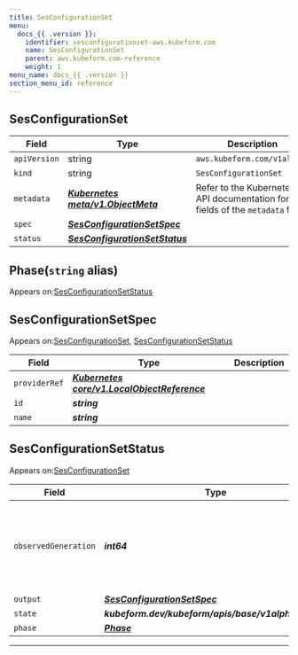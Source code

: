 ```yaml
---
title: SesConfigurationSet
menu:
  docs_{{ .version }}:
    identifier: sesconfigurationset-aws.kubeform.com
    name: SesConfigurationSet
    parent: aws.kubeform.com-reference
    weight: 1
menu_name: docs_{{ .version }}
section_menu_id: reference
---
```


## SesConfigurationSet
| Field | Type | Description |
| ------ | ----- | ----------- |
| `apiVersion` | string | `aws.kubeform.com/v1alpha1` |
|    `kind` | string | `SesConfigurationSet` |
| `metadata` | ***[Kubernetes meta/v1.ObjectMeta](https://v1-18.docs.kubernetes.io/docs/reference/generated/kubernetes-api/v1.18/#objectmeta-v1-meta)***|Refer to the Kubernetes API documentation for the fields of the `metadata` field.|
| `spec` | ***[SesConfigurationSetSpec](#sesconfigurationsetspec)***||
| `status` | ***[SesConfigurationSetStatus](#sesconfigurationsetstatus)***||
## Phase(`string` alias)

Appears on:[SesConfigurationSetStatus](#sesconfigurationsetstatus)

## SesConfigurationSetSpec

Appears on:[SesConfigurationSet](#sesconfigurationset), [SesConfigurationSetStatus](#sesconfigurationsetstatus)

| Field | Type | Description |
| ------ | ----- | ----------- |
| `providerRef` | ***[Kubernetes core/v1.LocalObjectReference](https://v1-18.docs.kubernetes.io/docs/reference/generated/kubernetes-api/v1.18/#localobjectreference-v1-core)***||
| `id` | ***string***||
| `name` | ***string***||
## SesConfigurationSetStatus

Appears on:[SesConfigurationSet](#sesconfigurationset)

| Field | Type | Description |
| ------ | ----- | ----------- |
| `observedGeneration` | ***int64***| ***(Optional)*** Resource generation, which is updated on mutation by the API Server.|
| `output` | ***[SesConfigurationSetSpec](#sesconfigurationsetspec)***| ***(Optional)*** |
| `state` | ***kubeform.dev/kubeform/apis/base/v1alpha1.State***| ***(Optional)*** |
| `phase` | ***[Phase](#phase)***| ***(Optional)*** |
---
